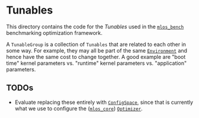 # Tunables

This directory contains the code for the *Tunables* used in the [`mlos_bench`](../../../mlos_bench/) benchmarking optimization framework.

A `TunableGroup` is a collection of `Tunables` that are related to each other in some way.
For example, they may all be part of the same [`Environment`](../environments/) and hence have the same cost to change together.
A good example are "boot time" kernel parameters vs. "runtime" kernel parameters vs. "application" parameters.

## TODOs

- Evaluate replacing these entirely with [`ConfigSpace`](https://automl.github.io/ConfigSpace/main/), since that is currently what we use to configure the ([`mlos_core`](../../../mlos_core/)) [`Optimizer`](../optimizers/).
